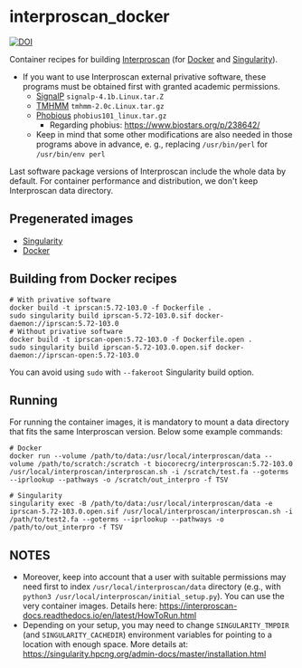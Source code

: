 # interproscan_docker

[![DOI](https://zenodo.org/badge/150708687.svg)](https://zenodo.org/badge/latestdoi/150708687)

Container recipes for building [Interproscan](https://interproscan-docs.readthedocs.io) (for [Docker](https://www.docker.com/) and [Singularity](https://singularity.hpcng.org/)).

- If you want to use Interproscan external privative software, these programs must be obtained first with granted academic permissions.
  - [SignalP](http://www.cbs.dtu.dk/services/SignalP/) `signalp-4.1b.Linux.tar.Z`
  - [TMHMM](http://www.cbs.dtu.dk/services/TMHMM/) `tmhmm-2.0c.Linux.tar.gz`
  - [Phobious](https://phobius.sbc.su.se/) `phobius101_linux.tar.gz`
    - Regarding phobius: https://www.biostars.org/p/238642/
  - Keep in mind that some other modifications are also needed in those programs above in advance, e. g., replacing `/usr/bin/perl` for `/usr/bin/env perl`

Last software package versions of Interproscan include the whole data by default. For container performance and distribution, we don't keep Interproscan data directory.

## Pregenerated images

- [Singularity](https://biocore.crg.eu/iprscan/)
- [Docker](https://hub.docker.com/r/biocorecrg/interproscan)

## Building from Docker recipes

    # With privative software
    docker build -t iprscan:5.72-103.0 -f Dockerfile .
    sudo singularity build iprscan-5.72-103.0.sif docker-daemon://iprscan:5.72-103.0
    # Without privative software
    docker build -t iprscan-open:5.72-103.0 -f Dockerfile.open .
    sudo singularity build iprscan-5.72-103.0.open.sif docker-daemon://iprscan-open:5.72-103.0

You can avoid using `sudo` with `--fakeroot` Singularity build option.

## Running

For running the container images, it is mandatory to mount a data directory that fits the same Interproscan version. Below some example commands:

```
# Docker
docker run --volume /path/to/data:/usr/local/interproscan/data --volume /path/to/scratch:/scratch -t biocorecrg/interproscan:5.72-103.0 /usr/local/interproscan/interproscan.sh -i /scratch/test.fa --goterms --iprlookup --pathways -o /scratch/out_interpro -f TSV

# Singularity
singularity exec -B /path/to/data:/usr/local/interproscan/data -e iprscan-5.72-103.0.open.sif /usr/local/interproscan/interproscan.sh -i /path/to/test2.fa --goterms --iprlookup --pathways -o /path/to/out_interpro -f TSV
```

## NOTES

- Moreover, keep into account that a user with suitable permissions may need first to index `/usr/local/interproscan/data` directory (e.g., with `python3 /usr/local/interproscan/initial_setup.py`). You can use the very container images. Details here: https://interproscan-docs.readthedocs.io/en/latest/HowToRun.html
- Depending on your setup, you may need to change `SINGULARITY_TMPDIR` (and `SINGULARITY_CACHEDIR`) environment variables for pointing to a location with enough space. More details at: https://singularity.hpcng.org/admin-docs/master/installation.html
